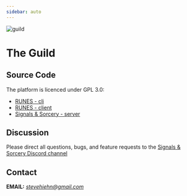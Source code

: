 ```yaml
---
sidebar: auto
---
```


![guild](/sas_runes_guild_2.png)

# The Guild

## Source Code

The platform is licenced under GPL 3.0:
* [RUNES - cli](https://github.com/shiehn/runes_cli)
* [RUNES - client](https://github.com/shiehn/runes_client)
* [Signals & Sorcery - server](https://github.com/shiehn/signals-and-sorcery-server)

## Discussion

Please direct all questions, bugs, and feature requests to the
[Signals & Sorcery Discord channel](https://discord.gg/UcHCjfpRkV)

## Contact

**EMAIL:** *stevehiehn@gmail.com*